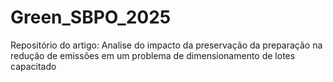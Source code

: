 # Green_SBPO_2025
Repositório do artigo: Analise do impacto da preservação da preparação na redução de emissões em um problema de dimensionamento de lotes capacitado
